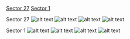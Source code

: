 [Sector 27](#sector27)
[Sector 1](#sector1)

<a name = "sector27"></a>
Sector 27
![alt text](/images/WASP-094A_Sector_27/WASP-094A_Sector_27_a_TimeSeries.png)
![alt text](/images/WASP-094A_Sector_27/WASP-094A_Sector_27_b_FoldedLightCurve.png)
![alt text](/images/WASP-094A_Sector_27/WASP-094A_Sector_27_b_IndividualTransitsWithFit.png)
![alt text](/images/WASP-094A_Sector_27/WASP-094A_Sector_27_c_TimingResiduals.png)

<a name = "sector1"></a>
Sector 1
![alt text](/images/WASP-094A_Sector_1/WASP-094A_Sector_1_a_TimeSeries.png)
![alt text](/images/WASP-094A_Sector_1/WASP-094A_Sector_1_b_FoldedLightCurve.png)
![alt text](/images/WASP-094A_Sector_1/WASP-094A_Sector_1_b_IndividualTransitsWithFit.png)
![alt text](/images/WASP-094A_Sector_1/WASP-094A_Sector_1_c_TimingResiduals.png)

